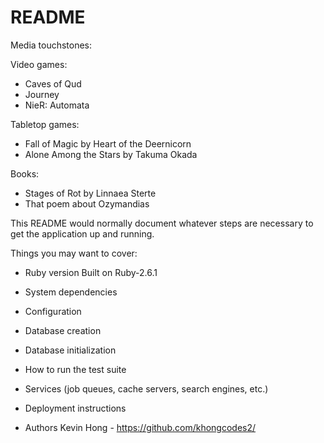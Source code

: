 # README

Media touchstones:

  Video games:
  - Caves of Qud
  - Journey
  - NieR: Automata

  Tabletop games:
  - Fall of Magic by Heart of the Deernicorn
  - Alone Among the Stars by Takuma Okada

  Books:
  - Stages of Rot by Linnaea Sterte
  - That poem about Ozymandias



This README would normally document whatever steps are necessary to get the
application up and running.

Things you may want to cover:

* Ruby version
    Built on Ruby-2.6.1

* System dependencies

* Configuration

* Database creation

* Database initialization

* How to run the test suite

* Services (job queues, cache servers, search engines, etc.)

* Deployment instructions

* Authors
    Kevin Hong - https://github.com/khongcodes2/
